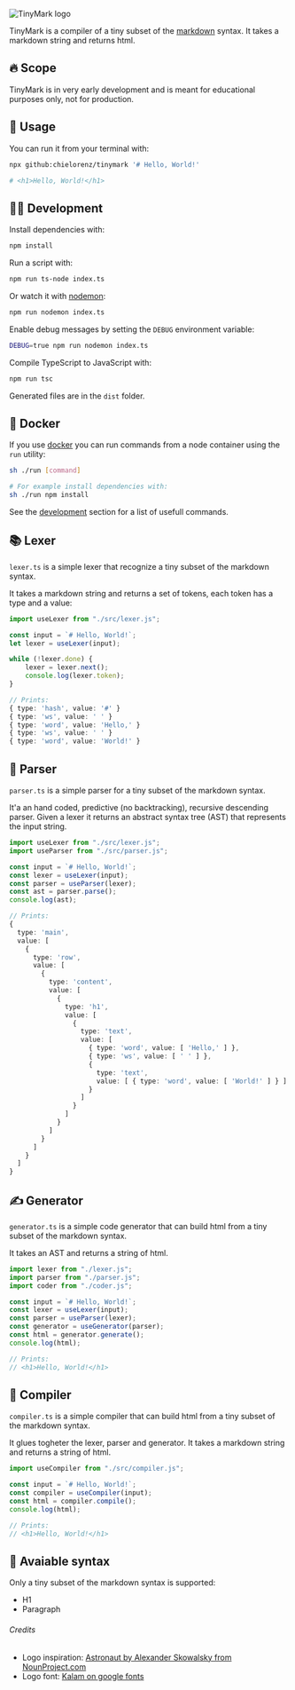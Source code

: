 ![TinyMark logo](/logo.svg?raw=true)

TinyMark is a compiler of a tiny subset of the [markdown](https://spec.commonmark.org/0.30/) syntax. It takes a markdown string and returns html.

## 🔥 Scope

TinyMark is in very early development and is meant for educational purposes only, not for production.  

<!-- # 🚀 Getting started

todo -->

## 🚀 Usage

You can run it from your terminal with:

``` bash
npx github:chielorenz/tinymark '# Hello, World!'

# <h1>Hello, World!</h1>
```

## <a name="development"></a>👩‍💻 Development

Install dependencies with:

``` bash
npm install
```

Run a script with:

``` bash
npm run ts-node index.ts
```

Or watch it with [nodemon](https://www.npmjs.com/package/nodemon):

``` bash
npm run nodemon index.ts
```

Enable debug messages by setting the `DEBUG` environment variable:

``` bash
DEBUG=true npm run nodemon index.ts
```

Compile TypeScript to JavaScript with:

``` bash
npm run tsc
```

Generated files are in the `dist` folder.

## 🐳 Docker

If you use [docker](https://www.docker.com) you can run commands from a node container using the `run` utility:

``` bash
sh ./run [command]

# For example install dependencies with:
sh ./run npm install
```

See the [development](#development) section for a list of usefull commands.

## 📚 Lexer

`lexer.ts` is a simple lexer that recognize a tiny subset of the markdown syntax.

It takes a markdown string and returns a set of tokens, each token has a type and a value:

``` typescript
import useLexer from "./src/lexer.js";

const input = `# Hello, World!`;
let lexer = useLexer(input);

while (!lexer.done) {
	lexer = lexer.next();
	console.log(lexer.token);
}

// Prints:
{ type: 'hash', value: '#' }
{ type: 'ws', value: ' ' }
{ type: 'word', value: 'Hello,' }
{ type: 'ws', value: ' ' }
{ type: 'word', value: 'World!' }
```

## 📖 Parser

`parser.ts` is a simple parser for a tiny subset of the markdown syntax. 

It'a an hand coded, predictive (no backtracking), recursive descending parser. Given a lexer it returns an abstract syntax tree (AST) that represents the input string.

``` typescript
import useLexer from "./src/lexer.js";
import useParser from "./src/parser.js";

const input = `# Hello, World!`;
const lexer = useLexer(input);
const parser = useParser(lexer);
const ast = parser.parse();
console.log(ast);

// Prints:
{
  type: 'main',
  value: [
    {
      type: 'row',
      value: [
        {
          type: 'content',
          value: [
            {
              type: 'h1',
              value: [
                {
                  type: 'text',
                  value: [
                    { type: 'word', value: [ 'Hello,' ] },
                    { type: 'ws', value: [ ' ' ] },
                    {
                      type: 'text',
                      value: [ { type: 'word', value: [ 'World!' ] } ]
                    }
                  ]
                }
              ]
            }
          ]
        }
      ]
    }
  ]
}
```

## ✍️ Generator 

`generator.ts` is a simple code generator that can build html from a tiny subset of the markdown syntax.

It takes an AST and returns a string of html.

``` typescript
import lexer from "./lexer.js";
import parser from "./parser.js";
import coder from "./coder.js";

const input = `# Hello, World!`;
const lexer = useLexer(input);
const parser = useParser(lexer);
const generator = useGenerator(parser);
const html = generator.generate();
console.log(html);

// Prints:
// <h1>Hello, World!</h1>
```

## 📝 Compiler
`compiler.ts` is a simple compiler that can build html from a tiny subset of the markdown syntax.

It glues togheter the lexer, parser and generator. It takes a markdown string and returns a string of html.

``` typescript
import useCompiler from "./src/compiler.js";

const input = `# Hello, World!`;
const compiler = useCompiler(input);
const html = compiler.compile();
console.log(html);

// Prints:
// <h1>Hello, World!</h1>
```

## 🚧 Avaiable syntax

Only a tiny subset of the markdown syntax is supported:

- H1
- Paragraph

###### Credits

- Logo inspiration: [Astronaut by Alexander Skowalsky from NounProject.com](https://thenounproject.com/icon/astronaut-1784711/)
- Logo font: [Kalam on google fonts](https://fonts.google.com/specimen/Kalam?query=Kalam)
